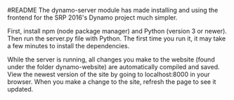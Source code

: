 #README
The dynamo-server module has made installing and using the frontend for the SRP 2016's Dynamo project much simpler.

First, install npm (node package manager) and Python (version 3 or newer). Then run the server.py file with Python. The first time you run it, it may take a few minutes to install the dependencies.

While the server is running, all changes you make to the website (found under the folder dynamo-website) are automatically compiled and saved. View the newest version of the site by going to localhost:8000 in your browser. When you make a change to the site, refresh the page to see it updated.
